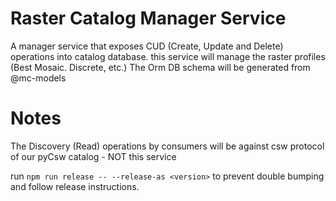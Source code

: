 # Raster Catalog Manager Service

A manager service that exposes CUD (Create, Update and Delete) operations into catalog database. 
this service will manage the raster profiles (Best Mosaic. Discrete, etc.)
The Orm DB schema will be generated from @mc-models

# Notes
The Discovery (Read) operations by consumers will be against csw protocol of our pyCsw catalog - NOT this service

run ```npm run release -- --release-as <version>``` to prevent double bumping and follow release instructions.
